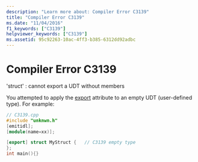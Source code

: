 ```yaml
---
description: "Learn more about: Compiler Error C3139"
title: "Compiler Error C3139"
ms.date: "11/04/2016"
f1_keywords: ["C3139"]
helpviewer_keywords: ["C3139"]
ms.assetid: 95c92263-10ac-4ff3-b385-6312dd92adbc
---
```

# Compiler Error C3139

'struct' : cannot export a UDT without members

You attempted to apply the [export](../../windows/attributes/export.md) attribute to an empty UDT (user-defined type). For example:

```cpp
// C3139.cpp
#include "unknwn.h"
[emitidl];
[module(name=xx)];

[export] struct MyStruct {   // C3139 empty type
};
int main(){}
```
